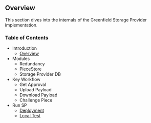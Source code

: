 ## Overview
This section dives into the internals of the Greenfield Storage Provider implementation.

### Table of Contents

- Introduction
  - [Overview](introduction/overview.md)
- Modules
  - Redundancy
  - PieceStore
  - Storage Provider DB
- Key Workflow
  - Get Approval
  - Upload Payload
  - Download Payload
  - Challenge Piece
- Run SP
  - [Deployment](run-book/01-deployment.md)
  - [Local Test](run-book/03-localup.md) 
